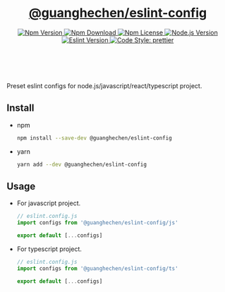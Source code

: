 <header>
  <h1 align="center">
    <a href="https://github.com/guanghechen/node-scaffolds/tree/@guanghechen/eslint-config@7.0.16/packages/eslint-config#readme">@guanghechen/eslint-config</a>
  </h1>
  <div align="center">
    <a href="https://www.npmjs.com/package/@guanghechen/eslint-config">
      <img
        alt="Npm Version"
        src="https://img.shields.io/npm/v/@guanghechen/eslint-config.svg"
      />
    </a>
    <a href="https://www.npmjs.com/package/@guanghechen/eslint-config">
      <img
        alt="Npm Download"
        src="https://img.shields.io/npm/dm/@guanghechen/eslint-config.svg"
      />
    </a>
    <a href="https://www.npmjs.com/package/@guanghechen/eslint-config">
      <img
        alt="Npm License"
        src="https://img.shields.io/npm/l/@guanghechen/eslint-config.svg"
      />
    </a>
    <a href="https://github.com/nodejs/node">
      <img
        alt="Node.js Version"
        src="https://img.shields.io/node/v/@guanghechen/eslint-config"
      />
    </a>
    <a href="https://github.com/eslint/eslint">
      <img
        alt="Eslint Version"
        src="https://img.shields.io/npm/dependency-version/@guanghechen/eslint-config/peer/eslint"
      />
    </a>
    <a href="https://github.com/prettier/prettier">
      <img
        alt="Code Style: prettier"
        src="https://img.shields.io/badge/code_style-prettier-ff69b4.svg?style=flat-square"
      />
    </a>
  </div>
</header>
<br/>


Preset eslint configs for node.js/javascript/react/typescript project.

## Install

* npm

  ```bash
  npm install --save-dev @guanghechen/eslint-config
  ```

* yarn

  ```bash
  yarn add --dev @guanghechen/eslint-config
  ```

## Usage

* For javascript project.

  ```javascript
  // eslint.config.js
  import configs from '@guanghechen/eslint-config/js'

  export default [...configs]
  ```

* For typescript project.

  ```javascript
  // eslint.config.js
  import configs from '@guanghechen/eslint-config/ts'

  export default [...configs]
  ```

[homepage]: https://github.com/guanghechen/node-scaffolds/tree/@guanghechen/eslint-config@7.0.16/packages/eslint-config#readme
[@guanghechen/eslint-config]: https://www.npmjs.com/package/@guanghechen/eslint-config
